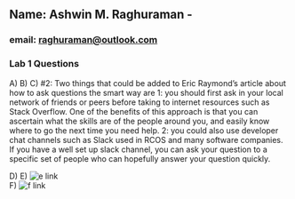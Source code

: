 ## Name: Ashwin M. Raghuraman - 
### email: raghuraman@outlook.com
### Lab 1 Questions
A)
B)
C)
	#2: Two things that could be added to Eric Raymond’s article about how to ask questions the smart way are 1: you should first ask in your local network of friends or peers before taking to internet resources such as Stack Overflow. One of the benefits of this approach is that you can ascertain what the skills are of the people around you, and easily know where to go the next time you need help. 2: you could also use developer chat channels such as Slack used in RCOS and many software companies. If you have a well set up slack channel, you can ask your question to a specific set of people who can hopefully answer your question quickly.

D)
E) ![e link](https://github.com/axptwig/CSCI-2963--Intro-to-Open-Source/tree/master/images/e.jpg)         
F) ![f link](http://i.imgur.com/N0pQUlo.png)
   
